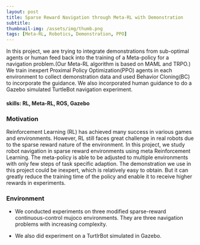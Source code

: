 ```yaml
---
layout: post
title: Sparse Reward Navigation through Meta-RL with Demonstration
subtitle: 
thumbnail-img: /assets/img/thumb.png
tags: [Meta-RL, Robotics, Demonstration, PPO]
---
```


In this project, we are trying to integrate demonstrations from sub-optimal agents or human feed back into the training of a Meta-policy for a navigation problem.(Our Meta-RL algorithm is based on MAML and TRPO.) We train inexpert Proximal Policy Optimization(PPO) agents in each environment to collect demonstration data and used Behavior Cloning(BC) to incorporate the guidance. We also incorporated human guidance to do a Gazebo simulated TurtleBot navigation experiment. 

#### skills: RL, Meta-RL, ROS, Gazebo

### Motivation

Reinforcement Learning (RL) has achieved many success in various games and environments. However, RL still faces great challenge in real robots due to the sparse reward nature of the environment. In this project, we study robot navigation in sparse reward environments using meta Reinforcement Learning. The meta-policy is able to be adjusted to multiple environments with only few steps of task specific adaption. The demonstration we use in this project could be inexpert, which is relatively easy to obtain. But it can greatly reduce the training time of the policy and enable it to receive higher rewards in experiments.

### Environment
- We conducted experiments on three modified sparse-reward continuous-control mujoco environments. They are three navigation problems with increasing complexity.

- We also did experiment on a TurtlrBot simulated in Gazebo.

